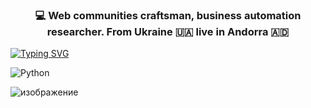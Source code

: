 <h3 align="center">💻 Web communities craftsman, business automation researcher. From Ukraine 🇺🇦 live in Andorra 🇦🇩</h3>

[![Typing SVG](https://readme-typing-svg.herokuapp.com?color=%2336BCF7&duration=6000&width=600&lines=Simplicity+is+a+prerequisite+for+reliability.+)](https://git.io/typing-svg)


![Python](https://img.shields.io/badge/python-3670A0?style=for-the-badge&logo=python&logoColor=ffdd54)

![изображение](https://raw.githubusercontent.com/abhisheknaiidu/abhisheknaiidu/master/code.gif)

